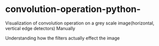 # convolution-operation-python-

Visualization of convolution operation on a grey scale image(horizontal, vertical edge detectors) Manually

Understanding how the filters actually effect the image
